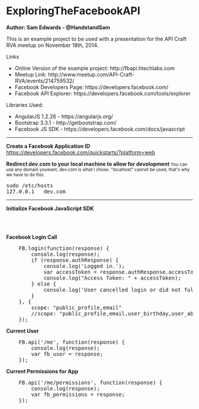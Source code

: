 ExploringTheFacebookAPI
=======================
<strong>Author: Sam Edwards - @HandstandSam</strong>

This is an example project to be used with a presentation for the API Craft RVA meetup on November 18th, 2014.

Links
<ul>
<li>Online Version of the example project: http://fbapi.htechlabs.com</li>
<li>Meetup Link: http://www.meetup.com/API-Craft-RVA/events/214759532/</li>
<li>Facebook Developers Page: https://developers.facebook.com/</li>
<li>Facebook API Explorer: https://developers.facebook.com/tools/explorer</li>
</ul>

Libraries Used:
<ul>
	<li>AngularJS 1.2.26 - https://angularjs.org/</li>
	<li>Bootstrap 3.3.1 - http://getbootstrap.com/</li>
	<li>Facebook JS SDK - https://developers.facebook.com/docs/javascript</li>
</ul>

<hr/>

<strong>Create a Facebook Application ID</strong>
https://developers.facebook.com/quickstarts/?platform=web

<strong>Redirect dev.com to your local machine to allow for development</strong>
<small>You can use any domain youwant, dev.com is what I chose.  "localhost" cannot be used, that's why we have to do this.</small>
<pre>sudo /etc/hosts
127.0.0.1	dev.com</pre>

<hr/>

<strong>Initialize Facebook JavaScript SDK</strong>
<pre>
<script>
    window.fbAsyncInit = function () {
        FB.init({
            appId: '{YOUR_APP_ID}',
            version: 'v2.2'
        });
    };

    (function (d, s, id) {
        var js, fjs = d.getElementsByTagName(s)[0];
        if (d.getElementById(id)) {
            return;
        }
        js = d.createElement(s);
        js.id = id;
        js.src = "//connect.facebook.net/en_US/sdk.js";
        fjs.parentNode.insertBefore(js, fjs);
    }(document, 'script', 'facebook-jssdk'));
</script>
</pre>

<strong>Facebook Login Call</strong>
<pre>
	FB.login(function(response) {
		console.log(response);
		if (response.authResponse) {
			console.log('Logged in.');
			var accessToken = response.authResponse.accessToken;
			console.log("Access Token: " + accessToken);
		} else {
			console.log('User cancelled login or did not fully authorize.');
		}
	}, {
		scope: "public_profile,email"
		//scope: "public_profile,email,user_birthday,user_about_me,user_status,user_location,user_hometown,user_birthday,user_website"
	});
</pre>

<strong>Current User</strong>
<pre>
	FB.api('/me', function(response) {
		console.log(response);
		var fb_user = response;
	});
</pre>

<strong>Current Permissions for App</strong>
<pre>
	FB.api('/me/permissions', function(response) {
		console.log(response);
		var fb_permissions = response;
	});
</pre>